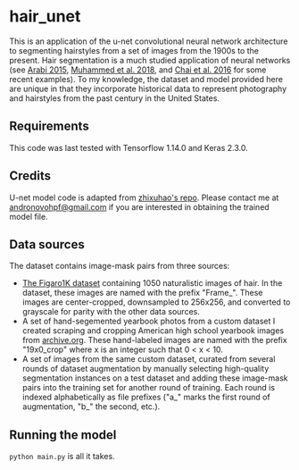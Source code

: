 # hair_unet
This is an application of the u-net convolutional neural network architecture to segmenting hairstyles from a set of images from the 1900s to the present. Hair segmentation is a much studied application of neural networks (see [Arabi 2015](https://patents.google.com/patent/US9928601B2/en), [Muhammed et al. 2018](https://www.researchgate.net/profile/Umar_Riaz_Muhammad/publication/323212461_Hair_detection_segmentation_and_hairstyle_classification_in_the_wild/links/5d9c94b2299bf1c36301d9a1/Hair-detection-segmentation-and-hairstyle-classification-in-the-wild.pdf), and [Chai et al. 2016](http://eprints.whiterose.ac.uk/134268/1/TianjiaShao_AutoHair.pdf) for some recent examples). To my knowledge, the dataset and model provided here are unique in that they incorporate historical data to represent photography and hairstyles from the past century in the United States.

## Requirements
This code was last tested with Tensorflow 1.14.0 and Keras 2.3.0.

## Credits
U-net model code is adapted from [zhixuhao's repo](https://github.com/zhixuhao/unet). Please contact me at andronovohpf@gmail.com if you are interested in obtaining the trained model file.

## Data sources
The dataset contains image-mask pairs from three sources:
+ [The Figaro1K dataset](http://projects.i-ctm.eu/it/progetto/figaro-1k) containing 1050 naturalistic images of hair. In the dataset, these images are named with the prefix "Frame_". These images are center-cropped, downsampled to 256x256, and converted to grayscale for parity with the other data sources.
+ A set of hand-segemented yearbook photos from a custom dataset I created scraping and cropping American high school yearbook images from [archive.org](archive.org). These hand-labeled images are named with the prefix "19x0_crop" where x is an integer such that 0 < x < 10.
+ A set of images from the same custom dataset, curated from several rounds of dataset augmentation by manually selecting high-quality segmentation instances on a test dataset and adding these image-mask pairs into the training set for another round of training. Each round is indexed alphabetically as file prefixes ("a_" marks the first round of augmentation, "b_" the second, etc.).

## Running the model
`python main.py` is all it takes.
